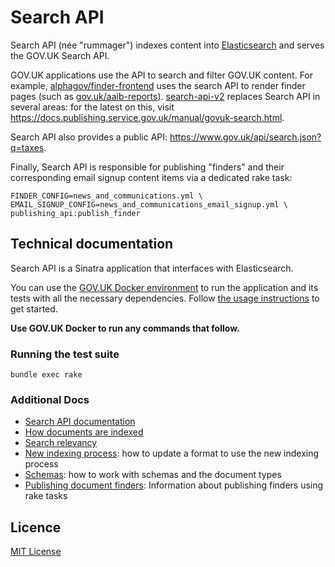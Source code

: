 # Search API

Search API (née "rummager") indexes content into [Elasticsearch](https://www.elastic.co/products/elasticsearch)
and serves the GOV.UK Search API.

GOV.UK applications use the API to search and filter GOV.UK content.
For example, [alphagov/finder-frontend](https://github.com/alphagov/finder-frontend) uses
the search API to render finder pages (such as [gov.uk/aaib-reports](https://www.gov.uk/aaib-reports)).
[search-api-v2](https://github.com/alphagov/search-api-v2) replaces Search API in several areas: for the latest on this, visit <https://docs.publishing.service.gov.uk/manual/govuk-search.html>.

Search API also provides a public API: https://www.gov.uk/api/search.json?q=taxes.

Finally, Search API is responsible for publishing "finders" and their corresponding email signup content items via a dedicated rake task:

```
FINDER_CONFIG=news_and_communications.yml \
EMAIL_SIGNUP_CONFIG=news_and_communications_email_signup.yml \
publishing_api:publish_finder
```

## Technical documentation

Search API is a Sinatra application that interfaces with Elasticsearch.

You can use the [GOV.UK Docker environment](https://github.com/alphagov/govuk-docker) to run the application and its tests with all the necessary dependencies. Follow [the usage instructions](https://github.com/alphagov/govuk-docker#usage) to get started.

**Use GOV.UK Docker to run any commands that follow.**

### Running the test suite

```
bundle exec rake
```

### Additional Docs

- [Search API documentation](docs/using-the-search-api.md)
- [How documents are indexed](docs/indexing.md)
- [Search relevancy](docs/relevancy.md)
- [New indexing process](docs/new-indexing-process.md): how to update a format to use the new indexing process
- [Schemas](docs/schemas.md): how to work with schemas and the document types
- [Publishing document finders](docs/publishing-finders.md): Information about publishing finders using rake tasks

## Licence

[MIT License](LICENCE)
